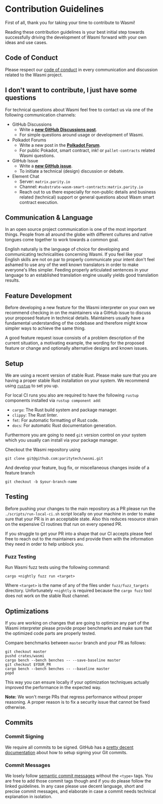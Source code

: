 # Contribution Guidelines

First of all, thank you for taking your time to contribute to Wasmi!

Reading these contribution guidelines is your best initial step towards
successfully driving the development of Wasmi forward with your own ideas
and use cases.

## Code of Conduct

Please respect our [code of conduct](./CODE_OF_CONDUCT.md) in every
communication and discussion related to the Wasmi project.

## I don't want to contribute, I just have some questions

For technical questions about Wasmi feel free to contact
us via one of the following communication channels:

- GitHub Discussions
    - Write a [**new GitHub Discussions post**](https://github.com/wasmi-labs/wasmi/discussions/new).
    - For simple questions around usage or development of Wasmi.
- Polkadot Forums
    - Write a new post in the [**Polkadot Forum**](https://forum.polkadot.network/).
    - For public Pokadot, smart contract, ink! or `pallet-contracts`
      related Wasmi questions.
- GitHub Issue
    - Write a [**new GitHub issue**](https://github.com/wasmi-labs/wasmi/issues/new).
    - To initiate a technical (design) discussion or debate.
- Element Chat
    - Server: `matrix.parity.io`
    - Channel: `#substrate-wasm-smart-contracts:matrix.parity.io`
    - Reach out to us there especially for non-public details and business
      related (technical) support or general questions about Wasm smart contract
      execution.

## Communication & Language

In an open source project communication is one of the most important things.
People from all around the globe with different cultures and native tongues
come together to work towards a common goal.

English naturally is the language of choice for developing and communicating
technicalities concerning Wasmi. If you feel like your English skills are not
on par to properly communicate your intent don't feel ashamed to use any of
the well known translators in order to make everyone's lifes simpler.
Feeding properly articulated sentences in your language to an established
translation engine usually yields good translation results.

## Feature Development

Before developing a new feature for the Wasmi interpreter on your own
we recommend checking in on the maintainers via a GitHub issue to discuss
your proposed feature in technical details.
Maintainers usually have a fundamental understanding of the codebase and
therefore might know simpler ways to achieve the same thing.

A good feature request issue consists of a problem description of the current
situation, a motivating example, the wording for the proposed feature or
change and optionally alternative designs and known issues.

## Setup

We are using a recent version of stable Rust.
Please make sure that you are having a proper stable Rust installation on your
system. We recommend using [`rustup`](https://rustup.rs/) to set you up.

For local CI runs you also are required to have the following `rustup`
components installed via `rustup component add`:

- `cargo`: The Rust build system and package manager.
- `clippy`: The Rust linter.
- `fmt`: For automatic formatting of Rust code.
- `docs`: For automatic Rust documentation generation.

Furthermore you are going to need `git` version control on your system which
you usually can install via your package manager.

Checkout the Wasmi repository using
```
git clone git@github.com:paritytech/wasmi.git
```
And develop your feature, bug fix, or miscellaneous changes inside of a feature
branch
```
git checkout -b $your-branch-name
```

## Testing

Before pushing your changes to the main repository as a PR please run the
`./scripts/run-local-ci.sh` script locally on your machine in order to make sure
that your PR is in an acceptable state.
Also this reduces resource strain on the expensive CI routines that run on every
opened PR.

If you struggle to get your PR into a shape that our CI accepts please feel
free to reach out to the maintainers and provide them with the information
they need in order to help unblock you.

### Fuzz Testing

Run Wasmi fuzz tests using the following command:

```
cargo +nightly fuzz run <target>
```
Where `<target>` is the name of any of the files under `fuzz/fuzz_targets`
directory. Unfortunately `+nightly` is required because the `cargo fuzz` tool
does not work on the stable Rust channel.

## Optimizations

If you are working on changes that are going to optimize any part of the Wasmi
interpreter please provide proper benchmarks and make sure that the optimized
code parts are properly tested.

Compare benchmarks between `master` branch and your PR as follows:
```
git checkout master
pushd crates/wasmi
cargo bench --bench benches -- --save-baseline master
git checkout $YOUR_PR
cargo bench --bench benches -- --baseline master
popd
```
This way you can ensure locally if your optimization techniques actually
improved the performance in the expected way.

**Note:** We won't merge PRs that regress performance without proper reasoning.
A proper reason is to fix a security issue that cannot be fixed otherwise.

## Commits

### Commit Signing

We require all commits to be signed. GitHub has a [pretty decent documentation]
about how to setup signing your Git commits.

[pretty decent documentation]:
https://docs.github.com/en/authentication/managing-commit-signature-verification/signing-commits

### Commit Messages

We losely follow [semantic commit messages] without the `<type>` tags.
You are free to add those commit tags though and if you do please follow
the linked guidelines.
In any case please use decent language, short and precise commit messages,
and elaborate in case a commit needs technical explanation in isolation.

[semantic commit messages]:
https://gist.github.com/joshbuchea/6f47e86d2510bce28f8e7f42ae84c716
